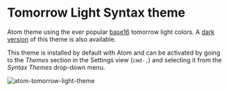 # Tomorrow Light Syntax theme

Atom theme using the ever popular [base16][base16] tomorrow light colors. A
[dark version][dark] of this theme is also available.

This theme is installed by default with Atom and can be activated by going to
the _Themes_ section in the Settings view (`cmd-,`) and selecting it from the
_Syntax Themes_ drop-down menu.

![atom-tomorrow-light-theme](https://cloud.githubusercontent.com/assets/122102/3661032/f9b8e0f4-11bc-11e4-9923-d064f0a40f38.png)

[base16]: https://github.com/chriskempson/base16
[dark]: https://github.com/atom/base16-tomorrow-dark-theme
